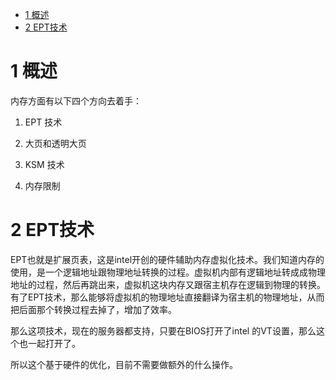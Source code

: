 
<!-- @import "[TOC]" {cmd="toc" depthFrom=1 depthTo=6 orderedList=false} -->

<!-- code_chunk_output -->

* [1 概述](#1-概述)
* [2 EPT技术](#2-ept技术)

<!-- /code_chunk_output -->

# 1 概述

内存方面有以下四个方向去着手：

1. EPT 技术

2. 大页和透明大页

3. KSM 技术

4. 内存限制

# 2 EPT技术

EPT也就是扩展页表，这是intel开创的硬件辅助内存虚拟化技术。我们知道内存的使用，是一个逻辑地址跟物理地址转换的过程。虚拟机内部有逻辑地址转成成物理地址的过程，然后再跳出来，虚拟机这块内存又跟宿主机存在逻辑到物理的转换。有了EPT技术，那么能够将虚拟机的物理地址直接翻译为宿主机的物理地址，从而把后面那个转换过程去掉了，增加了效率。

那么这项技术，现在的服务器都支持，只要在BIOS打开了intel 的VT设置，那么这个也一起打开了。

所以这个基于硬件的优化，目前不需要做额外的什么操作。

